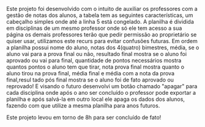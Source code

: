 Este projeto foi desenvolvido com o intuito de auxiliar os professores com a gestão de notas dos alunos, a tabela tem as seguintes características, um cabeçalho simples onde até a linha 5 está congelado.
A planilha é dividida em disciplinas de um mesmo professor onde só ele tem acesso a sua página os demais professores terão que pedir permissão ao proprietário se quiser usar, utilizamos este recurs para
evitar confusões futuras. Em ordem a planilha possui nome do aluno, notas dos 4(quatro) bimestres, média, se o aluno vai para a prova final ou não, resultado final mostra se o aluno foi aprovado ou vai
para final, quantidade de pontos necessários mostra quantos pontos o aluno tem que tirar, nota prova final mostra quanto o aluno tirou na prova final, média final e média com a nota da prova final,resul
tado pós final mostra se o aluno foi de fato aprovado ou reprovado! E visando o futuro desenvolvi um botão chamado "apagar" para cada disciplina onde após o ano ser concluído o professor pode exportar a
planilha e após salvá-la em outro local ele apaga os dados dos alunos, fazendo com que utilize a mesma planilha para anos futuros.

Este projeto levou em torno de 8h para ser concluído de fato!
